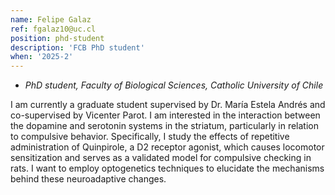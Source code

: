 ```yaml
---
name: Felipe Galaz
ref: fgalaz10@uc.cl
position: phd-student
description: 'FCB PhD student'
when: '2025-2'
---
```


- _PhD student, Faculty of Biological Sciences, Catholic University of Chile_

I am currently a graduate student supervised by Dr. María Estela Andrés and co-supervised by Vicenter Parot. I am interested in the interaction between the dopamine and serotonin systems in the striatum, particularly in relation to compulsive behavior. Specifically, I study the effects of repetitive administration of Quinpirole, a D2 receptor agonist, which causes locomotor sensitization and serves as a validated model for compulsive checking in rats. I want to employ optogenetics techniques to elucidate the mechanisms behind these neuroadaptive changes.